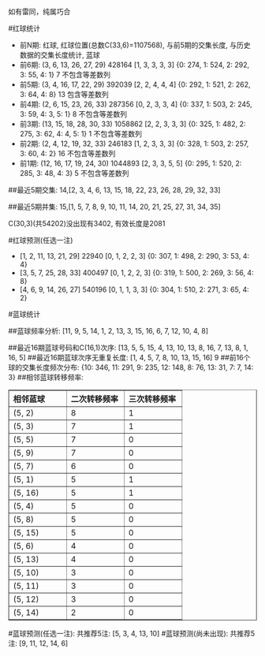 <!-- 
.. title: 双色球2011020期(2011-02-22)数据分析报告
.. slug: slott-2011020-2011-02-22-report
.. date: 2011-02-23 08:00:00 UTC+08:00
.. tags: Lottery
.. link: 
.. description: 
.. type: text
-->

如有雷同，纯属巧合

<!-- TEASER_END-->

#红球统计

- 前N期: 红球, 红球位置(总数C(33,6)=1107568), 与前5期的交集长度, 与历史数据的交集长度统计, 蓝球
- 前6期: (3, 6, 13, 26, 27, 29) 428164 [1, 3, 3, 3, 3] {0: 274, 1: 524, 2: 292, 3: 55, 4: 1} 7 不包含等差数列
- 前5期: (3, 4, 16, 17, 22, 29) 392039 [2, 2, 4, 4, 4] {0: 292, 1: 521, 2: 262, 3: 64, 4: 8} 13 包含等差数列
- 前4期: (2, 6, 15, 23, 26, 33) 287356 [0, 2, 3, 3, 4] {0: 337, 1: 503, 2: 245, 3: 59, 4: 3, 5: 1} 8 不包含等差数列
- 前3期: (13, 15, 18, 28, 30, 33) 1058862 [2, 2, 3, 3, 3] {0: 325, 1: 482, 2: 275, 3: 62, 4: 4, 5: 1} 1 不包含等差数列
- 前2期: (2, 4, 12, 19, 32, 33) 246183 [1, 2, 3, 3, 3] {0: 328, 1: 503, 2: 257, 3: 60, 4: 2} 16 不包含等差数列
- 前1期: (12, 16, 17, 19, 24, 30) 1044893 [2, 3, 3, 5, 5] {0: 295, 1: 520, 2: 285, 3: 48, 4: 3} 5 不包含等差数列

##最近5期交集:
14,[2, 3, 4, 6, 13, 15, 18, 22, 23, 26, 28, 29, 32, 33]

##最近5期并集:
15,[1, 5, 7, 8, 9, 10, 11, 14, 20, 21, 25, 27, 31, 34, 35]

C(30,3)(共54202)没出现有3402, 
有效长度是2081

#红球预测(任选一注)

- [1, 2, 11, 13, 21, 29] 22940 [0, 1, 2, 2, 3] {0: 307, 1: 498, 2: 290, 3: 53, 4: 4}
- [3, 5, 7, 25, 28, 33] 400497 [0, 1, 2, 2, 3] {0: 319, 1: 500, 2: 269, 3: 56, 4: 8}
- [4, 6, 9, 14, 26, 27] 540196 [0, 1, 1, 3, 3] {0: 304, 1: 510, 2: 271, 3: 65, 4: 2}

#蓝球统计

##蓝球频率分析:
[11, 9, 5, 14, 1, 2, 13, 3, 15, 16, 6, 7, 12, 10, 4, 8]

##最近16期蓝球号码和C(16,1)次序:
[13, 5, 5, 15, 4, 13, 10, 13, 8, 16, 7, 13, 8, 1, 16, 5]
##最近16期蓝球次序无重复长度:
[1, 4, 5, 7, 8, 10, 13, 15, 16] 9
##前16个球的交集长度频次分布:
{10: 346, 11: 291, 9: 235, 12: 148, 8: 76, 13: 31, 7: 7, 14: 3}
##相邻蓝球转移频率:
<table border="1" class="table table-striped dataframe">
  <thead>
    <tr style="text-align: left;">
      <th style="min-width: 100px;">相邻蓝球</th>
      <th style="min-width: 100px;">二次转移频率</th>
      <th style="min-width: 100px;">三次转移频率</th>
    </tr>
  </thead>
  <tbody>
    <tr>
      <td>  (5, 2)</td>
      <td> 8</td>
      <td> 1</td>
    </tr>
    <tr>
      <td>  (5, 3)</td>
      <td> 7</td>
      <td> 1</td>
    </tr>
    <tr>
      <td>  (5, 5)</td>
      <td> 7</td>
      <td> 0</td>
    </tr>
    <tr>
      <td>  (5, 9)</td>
      <td> 7</td>
      <td> 0</td>
    </tr>
    <tr>
      <td>  (5, 7)</td>
      <td> 6</td>
      <td> 0</td>
    </tr>
    <tr>
      <td>  (5, 1)</td>
      <td> 5</td>
      <td> 1</td>
    </tr>
    <tr>
      <td> (5, 16)</td>
      <td> 5</td>
      <td> 1</td>
    </tr>
    <tr>
      <td>  (5, 4)</td>
      <td> 5</td>
      <td> 0</td>
    </tr>
    <tr>
      <td>  (5, 8)</td>
      <td> 5</td>
      <td> 0</td>
    </tr>
    <tr>
      <td> (5, 15)</td>
      <td> 5</td>
      <td> 0</td>
    </tr>
    <tr>
      <td>  (5, 6)</td>
      <td> 4</td>
      <td> 0</td>
    </tr>
    <tr>
      <td> (5, 13)</td>
      <td> 4</td>
      <td> 0</td>
    </tr>
    <tr>
      <td> (5, 10)</td>
      <td> 3</td>
      <td> 0</td>
    </tr>
    <tr>
      <td> (5, 11)</td>
      <td> 3</td>
      <td> 0</td>
    </tr>
    <tr>
      <td> (5, 12)</td>
      <td> 3</td>
      <td> 0</td>
    </tr>
    <tr>
      <td> (5, 14)</td>
      <td> 2</td>
      <td> 0</td>
    </tr>
  </tbody>
</table>
#蓝球预测(任选一注):
共推荐5注: [5, 3, 4, 13, 10]
#蓝球预测(尚未出现):
共推荐5注: [9, 11, 12, 14, 6]

